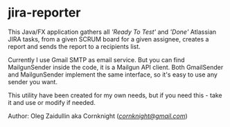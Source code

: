 # jira-reporter

This Java/FX application gathers all *'Ready To Test'* and *'Done'* Atlassian JIRA tasks, from a given SCRUM board for a given assignee, creates a report and sends the report to a recipients list.

Currently I use Gmail SMTP as email service. But you can find MailgunSender inside the code, it is a Mailgun API client. Both GmailSender and MailgunSender implement the same interface, so it's easy to use any sender you want.

This utility have been created for my own needs, but if you need this - take it and use or modify if needed.

Author: Oleg Zaidullin aka Cornknight 
(*cornknight@gmail.com*)